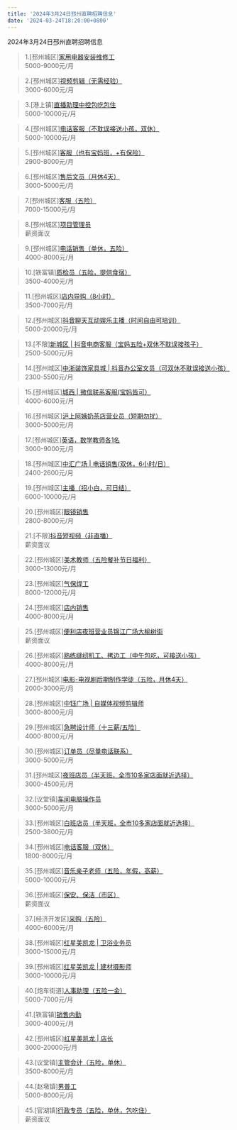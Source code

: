 ```yaml
---
title: '2024年3月24日邳州直聘招聘信息'
date: '2024-03-24T18:20:00+0800'
---
```

2024年3月24日邳州直聘招聘信息
<!--more-->
>1.[邳州城区][家用电器安装维修工](https://www.pizhouzhipin.com/job/34174)<br>
>5000-9000元/月

>2.[邳州城区][视频剪辑（无需经验）](https://www.pizhouzhipin.com/job/33440)<br>
>3000-6000元/月

>3.[港上镇][直播助理中控包吃包住](https://www.pizhouzhipin.com/job/34204)<br>
>5000-10000元/月

>4.[邳州城区][电话客服（不耽误接送小孩，双休）](https://www.pizhouzhipin.com/job/32402)<br>
>5000-10000元/月

>5.[邳州城区][客服（也有宝妈班，+有保险）](https://www.pizhouzhipin.com/job/33635)<br>
>2900-8000元/月

>6.[邳州城区][售后文员（月休4天）](https://www.pizhouzhipin.com/job/19155)<br>
>3000-5000元/月

>7.[邳州城区][客服（五险）](https://www.pizhouzhipin.com/job/34244)<br>
>7000-15000元/月

>8.[邳州城区][项目管理员](https://www.pizhouzhipin.com/job/33432)<br>
>薪资面议

>9.[邳州城区][电话销售（单休，五险）](https://www.pizhouzhipin.com/job/24363)<br>
>4000-8000元/月

>10.[铁富镇][质检员（五险，提供食宿）](https://www.pizhouzhipin.com/job/30273)<br>
>3500-4000元/月

>11.[邳州城区][店内导购（8小时）](https://www.pizhouzhipin.com/job/19771)<br>
>3500-7000元/月

>12.[邳州城区][抖音聊天互动娱乐主播（时间自由可培训）](https://www.pizhouzhipin.com/job/26980)<br>
>5000-20000元/月

>13.[不限][新城区 | 抖音电商客服（宝妈五险+双休不耽误接孩子）](https://www.pizhouzhipin.com/job/32347)<br>
>2500-5000元/月

>14.[邳州城区][中浙装饰家具城 | 抖音办公室文员（可双休不耽误接送小孩）](https://www.pizhouzhipin.com/job/33888)<br>
>2300-5500元/月

>15.[邳州城区][城西 | 微信联系客服(宝妈皆可）](https://www.pizhouzhipin.com/job/33707)<br>
>4000-6000元/月

>16.[邳州城区][沪上阿姨奶茶店营业员（短期勿扰）](https://www.pizhouzhipin.com/job/19462)<br>
>3000-5000元/月

>17.[邳州城区][英语，数学教师各1名](https://www.pizhouzhipin.com/job/33143)<br>
>3000-9000元/月

>18.[邳州城区][中汇广场 | 电话销售(双休，6小时/日）](https://www.pizhouzhipin.com/job/34277)<br>
>2400-2600元/月

>19.[邳州城区][主播（招小白，可日结）](https://www.pizhouzhipin.com/job/34298)<br>
>6000-10000元/月

>20.[邳州城区][眼镜销售](https://www.pizhouzhipin.com/job/32163)<br>
>2800-8000元/月

>21.[不限][抖音短视频（非直播）](https://www.pizhouzhipin.com/job/34175)<br>
>薪资面议

>22.[邳州城区][美术教师（五险餐补节日福利）](https://www.pizhouzhipin.com/job/7441)<br>
>3000-13000元/月

>23.[邳州城区][气保焊工](https://www.pizhouzhipin.com/job/15316)<br>
>8000-12000元/月

>24.[邳州城区][店内销售](https://www.pizhouzhipin.com/job/32061)<br>
>4000-8000元/月

>25.[邳州城区][便利店夜班营业员锦江广场大榆树街](https://www.pizhouzhipin.com/job/33006)<br>
>薪资面议

>26.[邳州城区][熟练缝纫机工、拷边工（中午包吃，可接送小孩）](https://www.pizhouzhipin.com/job/33840)<br>
>4000-8000元/月

>27.[邳州城区][电影-电视剧后期制作学徒（五险，月休4天）](https://www.pizhouzhipin.com/job/34087)<br>
>2000-3000元/月

>28.[邳州城区][中钰广场 | 自媒体视频剪辑师](https://www.pizhouzhipin.com/job/33750)<br>
>3000-8000元/月

>29.[邳州城区][急聘设计师（十三薪/五险）](https://www.pizhouzhipin.com/job/33883)<br>
>4000-8000元/月

>30.[邳州城区][订单员（尽量电话联系）](https://www.pizhouzhipin.com/job/33562)<br>
>3000-5000元/月

>31.[邳州城区][夜班店员（半天班，全市10多家店面就近选择）](https://www.pizhouzhipin.com/job/26174)<br>
>3000-4500元/月

>32.[议堂镇][车间电脑操作员](https://www.pizhouzhipin.com/job/30814)<br>
>3000-5000元/月

>33.[邳州城区][白班店员（半天班，全市10多家店面就近选择）](https://www.pizhouzhipin.com/job/26173)<br>
>2500-3800元/月

>34.[邳州城区][电话客服（双休）](https://www.pizhouzhipin.com/job/29207)<br>
>1800-8000元/月

>35.[邳州城区][音乐亲子老师（五险，年假，高薪）](https://www.pizhouzhipin.com/job/7740)<br>
>5000-10000元/月

>36.[邳州城区][保安、保洁（市区）](https://www.pizhouzhipin.com/job/20755)<br>
>薪资面议

>37.[经济开发区][采购（五险）](https://www.pizhouzhipin.com/job/33586)<br>
>4000-6000元/月

>38.[邳州城区][红星美凯龙 | 卫浴业务员](https://www.pizhouzhipin.com/job/34253)<br>
>3000-15000元/月

>39.[邳州城区][红星美凯龙 | 建材摄影师](https://www.pizhouzhipin.com/job/34254)<br>
>3000-10000元/月

>40.[炮车街道][人事助理（五险一金）](https://www.pizhouzhipin.com/job/34251)<br>
>5000-7000元/月

>41.[铁富镇][销售内勤](https://www.pizhouzhipin.com/job/30277)<br>
>3000-4000元/月

>42.[邳州城区][红星美凯龙 | 店长](https://www.pizhouzhipin.com/job/34255)<br>
>3000-20000元/月

>43.[议堂镇][主管会计（五险，单休）](https://www.pizhouzhipin.com/job/31470)<br>
>3500-8000元/月

>44.[赵墩镇][男普工](https://www.pizhouzhipin.com/job/33627)<br>
>5000-8000元/月

>45.[官湖镇][行政专员（五险，单休，包吃住）](https://www.pizhouzhipin.com/job/34282)<br>
>薪资面议

